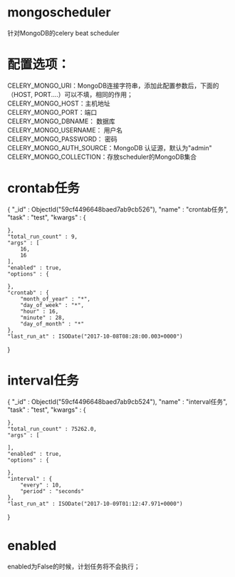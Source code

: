 # mongoscheduler


针对MongoDB的celery beat scheduler

# 配置选项：
CELERY_MONGO_URI：MongoDB连接字符串，添加此配置参数后，下面的（HOST, PORT....）可以不填，相同的作用；  
CELERY_MONGO_HOST：主机地址  
CELERY_MONGO_PORT：端口  
CELERY_MONGO_DBNAME： 数据库  
CELERY_MONGO_USERNAME： 用户名  
CELERY_MONGO_PASSWORD： 密码  
CELERY_MONGO_AUTH_SOURCE：MongoDB 认证源，默认为"admin"  
CELERY_MONGO_COLLECTION：存放scheduler的MongoDB集合  

# crontab任务  
{ 
    "_id" : ObjectId("59cf4496648baed7ab9cb526"), 
    "name" : "crontab任务", 
    "task" : "test", 
    "kwargs" : {

    }, 
    "total_run_count" : 9, 
    "args" : [
        16, 
        16
    ], 
    "enabled" : true, 
    "options" : {

    }, 
    "crontab" : {
        "month_of_year" : "*", 
        "day_of_week" : "*", 
        "hour" : 16, 
        "minute" : 28, 
        "day_of_month" : "*"
    }, 
    "last_run_at" : ISODate("2017-10-08T08:28:00.003+0000")
}

# interval任务
{ 
    "_id" : ObjectId("59cf4496648baed7ab9cb524"), 
    "name" : "interval任务", 
    "task" : "test", 
    "kwargs" : {

    }, 
    "total_run_count" : 75262.0, 
    "args" : [

    ], 
    "enabled" : true, 
    "options" : {

    }, 
    "interval" : {
        "every" : 10, 
        "period" : "seconds"
    }, 
    "last_run_at" : ISODate("2017-10-09T01:12:47.971+0000")
}


# enabled
enabled为False的时候，计划任务将不会执行；
